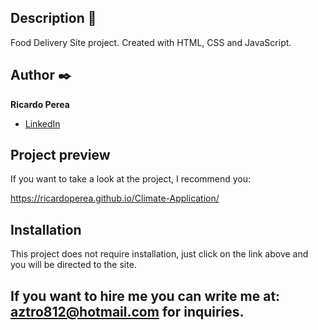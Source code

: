 ## Description 📑

Food Delivery Site project.
Created with HTML, CSS and JavaScript.

## Author ✒️
**Ricardo Perea**

* [LinkedIn](https://www.linkedin.com/in/ricardo-perea/)


## Project preview
If you want to take a look at the project, I recommend you:

https://ricardoperea.github.io/Climate-Application/

## Installation 
This project does not require installation, just click on the link above and you will be directed to the site.

## If you want to hire me you can write me at: aztro812@hotmail.com for inquiries.
